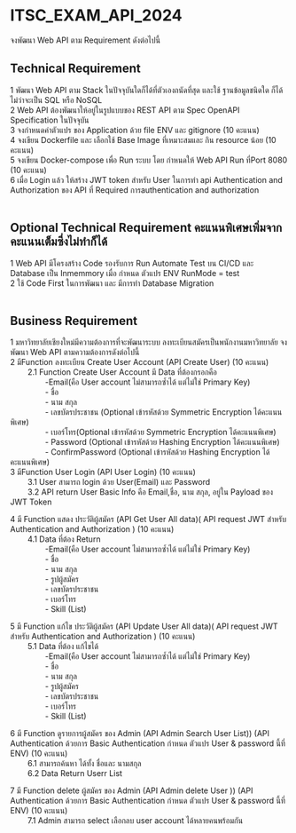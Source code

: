 # ITSC_EXAM_API_2024
จงพัฒนา Web API ตาม Requirement ดังต่อไปนี้
<br>
## Technical Requirement <br>
1 พัฒนา Web API ตาม Stack ในปัจจุบันใดก็ได้ที่ตัวเองถนัดที่สุด และใช้ ฐานข้อมูลชนิดใด ก็ได้ไม่ว่าจะเป็น SQL หรือ NoSQL <br>
2 Web API ต้องพัฒนาให้อยู่ในรูปแบบของ REST API ตาม Spec OpenAPI Specification ในปัจจุบัน<br>
3 จงกำหนดค่าตัวแปร ของ Application ด้วย file ENV  และ gitignore  (10 คะแนน) <br>
4 จงเขียน Dockerfile และ เลือกใช้ Base Image ที่เหมาะสมและ กิน resource น้อย (10 คะแนน)<br>
5 จงเขียน Docker-compose เพื่อ Run ระบบ โดย กำหนดให้ Web API  Run ที่Port  8080  (10 คะแนน)<br>
6 เมื่อ Login แล้ว ให้สร้าง JWT token สำหรับ User  ในการทำ api Authentication and Authorization ของ API ที่ Required การauthentication and authorization <br>
<br>

## Optional Technical Requirement คะแนนพิเศษเพิ่มจากคะแนนเต็มซึ่งไม่ทำก็ได้<br>
1 Web API มีโครงสร้าง Code รองรับการ Run Automate Test   บน CI/CD และ Database เป็น Inmemmory เมื่อ กำหนด ตัวแปร ENV RunMode = test<br>
2 ใช้ Code First ในการพัฒนา และ มีการทำ Database Migration<br>
<br>

## Business Requirement <br>
1 มหาวิทยาลัยเชียงใหม่มีความต้องการที่จะพัฒนาระบบ ลงทะเบียนสมัครเป็นพนักงานมหาวิทยาลัย จงพัฒนา Web API ตามความต้องการดังต่อไปนี้<br>
2 มีFunction ลงทะเบียน Create User Account (API Create User)   (10 คะแนน) <br>
&nbsp;&nbsp;&nbsp;&nbsp;&nbsp;&nbsp;&nbsp;&nbsp;2.1 Function Create User Account  มี Data ที่ต้องกรอกคือ<br>
&nbsp;&nbsp;&nbsp;&nbsp;&nbsp;&nbsp;&nbsp;&nbsp;&nbsp;&nbsp;&nbsp;&nbsp;&nbsp;&nbsp;&nbsp;&nbsp;-Email(คือ User account ไม่สามารถซ้ำได้ แต่ไม่ใช่ Primary Key)<br>
&nbsp;&nbsp;&nbsp;&nbsp;&nbsp;&nbsp;&nbsp;&nbsp;&nbsp;&nbsp;&nbsp;&nbsp;&nbsp;&nbsp;&nbsp;&nbsp;- ชื่อ<br>
&nbsp;&nbsp;&nbsp;&nbsp;&nbsp;&nbsp;&nbsp;&nbsp;&nbsp;&nbsp;&nbsp;&nbsp;&nbsp;&nbsp;&nbsp;&nbsp;- นาม สกุล <br>
&nbsp;&nbsp;&nbsp;&nbsp;&nbsp;&nbsp;&nbsp;&nbsp;&nbsp;&nbsp;&nbsp;&nbsp;&nbsp;&nbsp;&nbsp;&nbsp;- เลขบัตรประชาชน (Optional เข้ารหัสด้วย Symmetric Encryption ได้คะแนนพิเศษ)<br>
&nbsp;&nbsp;&nbsp;&nbsp;&nbsp;&nbsp;&nbsp;&nbsp;&nbsp;&nbsp;&nbsp;&nbsp;&nbsp;&nbsp;&nbsp;&nbsp;- เบอร์โทร(Optional เข้ารหัสด้วย Symmetric Encryption ได้คะแนนพิเศษ)<br>
&nbsp;&nbsp;&nbsp;&nbsp;&nbsp;&nbsp;&nbsp;&nbsp;&nbsp;&nbsp;&nbsp;&nbsp;&nbsp;&nbsp;&nbsp;&nbsp;- Password (Optional เข้ารหัสด้วย Hashing Encryption ได้คะแนนพิเศษ)<br>
&nbsp;&nbsp;&nbsp;&nbsp;&nbsp;&nbsp;&nbsp;&nbsp;&nbsp;&nbsp;&nbsp;&nbsp;&nbsp;&nbsp;&nbsp;&nbsp;- ConfirmPassword (Optional เข้ารหัสด้วย Hashing Encryption ได้คะแนนพิเศษ)<br>
3 มีFunction User Login (API User Login)  (10 คะแนน)<br>
&nbsp;&nbsp;&nbsp;&nbsp;&nbsp;&nbsp;&nbsp;&nbsp;3.1 User สามารถ login ด้วย User(Email) และ Password<br>
&nbsp;&nbsp;&nbsp;&nbsp;&nbsp;&nbsp;&nbsp;&nbsp;3.2 API return User Basic Info คือ Email,ชื่อ, นาม สกุล, อยู่ใน Payload ของ JWT Token<br>

4 มี Function แสดง ประวัติผู้สมัคร (API Get User All data)( API request JWT สำหรับ Authentication and Authorization )  (10 คะแนน) <br>
&nbsp;&nbsp;&nbsp;&nbsp;&nbsp;&nbsp;&nbsp;&nbsp;4.1 Data ที่ต้อง Return <br>
&nbsp;&nbsp;&nbsp;&nbsp;&nbsp;&nbsp;&nbsp;&nbsp;&nbsp;&nbsp;&nbsp;&nbsp;&nbsp;&nbsp;&nbsp;&nbsp;-Email(คือ User account ไม่สามารถซ้ำได้ แต่ไม่ใช่ Primary Key)<br>
&nbsp;&nbsp;&nbsp;&nbsp;&nbsp;&nbsp;&nbsp;&nbsp;&nbsp;&nbsp;&nbsp;&nbsp;&nbsp;&nbsp;&nbsp;&nbsp;- ชื่อ<br>
&nbsp;&nbsp;&nbsp;&nbsp;&nbsp;&nbsp;&nbsp;&nbsp;&nbsp;&nbsp;&nbsp;&nbsp;&nbsp;&nbsp;&nbsp;&nbsp;- นาม สกุล <br>
&nbsp;&nbsp;&nbsp;&nbsp;&nbsp;&nbsp;&nbsp;&nbsp;&nbsp;&nbsp;&nbsp;&nbsp;&nbsp;&nbsp;&nbsp;&nbsp;- รูปผู้สมัคร <br>
&nbsp;&nbsp;&nbsp;&nbsp;&nbsp;&nbsp;&nbsp;&nbsp;&nbsp;&nbsp;&nbsp;&nbsp;&nbsp;&nbsp;&nbsp;&nbsp;- เลขบัตรประชาชน <br>
&nbsp;&nbsp;&nbsp;&nbsp;&nbsp;&nbsp;&nbsp;&nbsp;&nbsp;&nbsp;&nbsp;&nbsp;&nbsp;&nbsp;&nbsp;&nbsp;- เบอร์โทร<br>
&nbsp;&nbsp;&nbsp;&nbsp;&nbsp;&nbsp;&nbsp;&nbsp;&nbsp;&nbsp;&nbsp;&nbsp;&nbsp;&nbsp;&nbsp;&nbsp;- Skill (List<String>)   <br>

5 มี Function แก้ไข ประวัติผู้สมัคร (API Update User All data)( API request JWT สำหรับ Authentication and Authorization )  (10 คะแนน) <br>
&nbsp;&nbsp;&nbsp;&nbsp;&nbsp;&nbsp;&nbsp;&nbsp;5.1 Data ที่ต้อง แก้ไขได้ <br>
&nbsp;&nbsp;&nbsp;&nbsp;&nbsp;&nbsp;&nbsp;&nbsp;&nbsp;&nbsp;&nbsp;&nbsp;&nbsp;&nbsp;&nbsp;&nbsp;-Email(คือ User account ไม่สามารถซ้ำได้ แต่ไม่ใช่ Primary Key)<br>
&nbsp;&nbsp;&nbsp;&nbsp;&nbsp;&nbsp;&nbsp;&nbsp;&nbsp;&nbsp;&nbsp;&nbsp;&nbsp;&nbsp;&nbsp;&nbsp;- ชื่อ<br>
&nbsp;&nbsp;&nbsp;&nbsp;&nbsp;&nbsp;&nbsp;&nbsp;&nbsp;&nbsp;&nbsp;&nbsp;&nbsp;&nbsp;&nbsp;&nbsp;- นาม สกุล <br>
&nbsp;&nbsp;&nbsp;&nbsp;&nbsp;&nbsp;&nbsp;&nbsp;&nbsp;&nbsp;&nbsp;&nbsp;&nbsp;&nbsp;&nbsp;&nbsp;- รูปผู้สมัคร <br>
&nbsp;&nbsp;&nbsp;&nbsp;&nbsp;&nbsp;&nbsp;&nbsp;&nbsp;&nbsp;&nbsp;&nbsp;&nbsp;&nbsp;&nbsp;&nbsp;- เลขบัตรประชาชน <br>
&nbsp;&nbsp;&nbsp;&nbsp;&nbsp;&nbsp;&nbsp;&nbsp;&nbsp;&nbsp;&nbsp;&nbsp;&nbsp;&nbsp;&nbsp;&nbsp;- เบอร์โทร<br>
&nbsp;&nbsp;&nbsp;&nbsp;&nbsp;&nbsp;&nbsp;&nbsp;&nbsp;&nbsp;&nbsp;&nbsp;&nbsp;&nbsp;&nbsp;&nbsp;- Skill (List<String>)   <br>

6 มี Function ดูรายการผู้สมัคร ของ Admin (API Admin Search User List)) (API Authentication ด้วยการ  Basic Authentication  กำหนด ตัวแปร User & password นี้ที่ ENV)  (10 คะแนน) <br>
&nbsp;&nbsp;&nbsp;&nbsp;&nbsp;&nbsp;&nbsp;&nbsp;6.1 สามารถค้นหา ได้ทั้ง ชื่อและ นามสกุล <br>
&nbsp;&nbsp;&nbsp;&nbsp;&nbsp;&nbsp;&nbsp;&nbsp;6.2 Data Return Userr List<UserAccount> <br>

7 มี Function delete ผู้สมัคร ของ Admin (API Admin delete User )) (API Authentication ด้วยการ  Basic Authentication กำหนด ตัวแปร User & password นี้ที่ ENV)  (10 คะแนน) <br>
&nbsp;&nbsp;&nbsp;&nbsp;&nbsp;&nbsp;&nbsp;&nbsp;7.1 Admin สามารถ select เลือกลบ user account  ได้หลายคนพร้อมกัน<UserAccount> <br>


